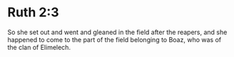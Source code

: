 # Ruth 2:3

So she set out and went and gleaned in the field after the reapers, and she happened to come to the part of the field belonging to Boaz, who was of the clan of Elimelech.
